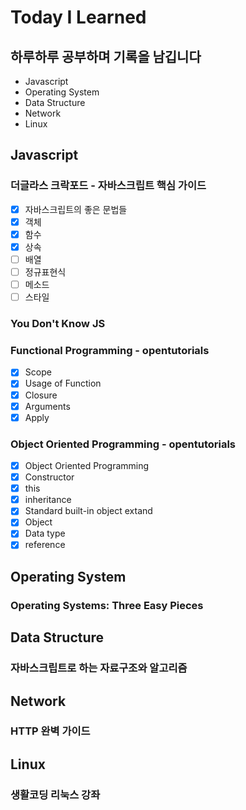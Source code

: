 # Today I Learned

## 하루하루 공부하며 기록을 남깁니다

-   Javascript
-   Operating System
-   Data Structure
-   Network
-   Linux

## Javascript

### 더글라스 크락포드 - 자바스크립트 핵심 가이드

-   [x] 자바스크립트의 좋은 문법들
-   [x] 객체
-   [x] 함수
-   [x] 상속
-   [ ] 배열
-   [ ] 정규표현식
-   [ ] 메소드
-   [ ] 스타일

### You Don't Know JS

### Functional Programming - opentutorials

-   [x] Scope
-   [x] Usage of Function
-   [x] Closure
-   [x] Arguments
-   [x] Apply

### Object Oriented Programming - opentutorials

-   [x] Object Oriented Programming
-   [x] Constructor
-   [x] this
-   [x] inheritance
-   [x] Standard built-in object extand
-   [x] Object
-   [x] Data type
-   [x] reference

## Operating System

### Operating Systems: Three Easy Pieces

## Data Structure

### 자바스크립트로 하는 자료구조와 알고리즘

## Network

### HTTP 완벽 가이드

## Linux

### 생활코딩 리눅스 강좌
